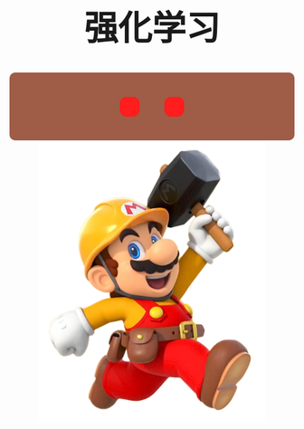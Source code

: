 
<h1 style="text-align:center;font-size:60px;font-weight:bold">强化学习</h1>

<style>
    #btn{
        background-color: #FF1D1D;
        margin-left: 20px;
        margin-right: 20px;
        -moz-border-radius: 12px;
        -webkit-border-radius: 12px;
        border-radius: 12px;
        -khtml-border-radius: 12px;
        vertical-align: middle;
        border: none;
        width: 35px;
        height: 35px;
        padding:1px;
    }
    .btn_bili{
        background: url("image/button/bilibili.png");
        background-repeat: no-repeat;
        background-position: center center;
        background-size: 70% 70%;
    }
    .btn_github{
        background: url("image/button/github.png");
        background-repeat: no-repeat;
        background-position: center center;
        background-size: 70% 70%;
    }
    .btn_book{
        background: url("image/button/gitbook.png");
        background-repeat: no-repeat;
        background-position: center center;
        background-size: 80% 80%;
    }
    /* 鼠标悬停动画 */
    #btn:hover{
        width: 50px;
        height: 50px;
        background-color: #ff8080;
        transition-delay: 20ms;
        transition-duration: 100ms;
        transition-timing-function: ease-in-out;
    }
    .container{
        background-color:#9F5C47;
        padding:20px;
        text-align:center;
        border-radius: 10px; 
        margin-bottom: 5px;
        width:inherit;
        height:80px;

        /* 显示为盒子，为了居中 */
        display: -webkit-box;
        -webkit-box-orient: horizontal;
        -webkit-box-pack: center;
        -webkit-box-align: center;
        
        display: -moz-box;
        -moz-box-orient: horizontal;
        -moz-box-pack: center;
        -moz-box-align: center;
        
        display: -o-box;
        -o-box-orient: horizontal;
        -o-box-pack: center;
        -o-box-align: center;
        
        display: -ms-box;
        -ms-box-orient: horizontal;
        -ms-box-pack: center;
        -ms-box-align: center;
        
        display: box;
        box-orient: horizontal;
        box-pack: center;
        box-align: center;
    }
    #btn_link{
        /* 取消下划线 */
        text-decoration: none;
    }
</style>

<div class="container">
<a href="https://github.com/spite-triangle" id="btn_link" title="Github">
<button type="button" id="btn" class="btn_github" ></button>
</a>
<a href="https://space.bilibili.com/27206875" id="btn_link" title="Bilibili">
<button type="button" id="btn" class="btn_bili"></button>
</a>
</a>
</div>

 <div style="text-align:center;"><img width=400px  src="image/mario.png" align="middle" /></div>

